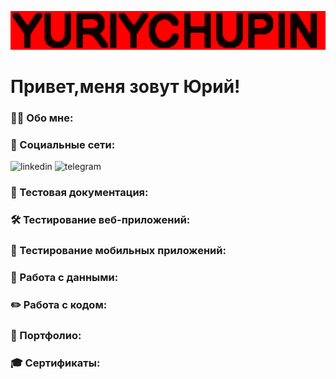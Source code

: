 ![Header](https://github.com/YuriyChupin/YuriyChupin/blob/main/assets/giphy.gif)

# Привет,меня зовут Юрий!

### 👨‍💻 Обо мне:

### 🤝 Социальные сети:
<img src="https://camo.githubusercontent.com/ccb138de9e9a748879b8f188137defb2fa3368fb249495194e0c41adf26222ee/68747470733a2f2f63646e2d69636f6e732d706e672e666c617469636f6e2e636f6d2f3531322f323530342f323530343739392e706e67" width="40" height="40" alt="linkedin" data-canonical-src="https://cdn-icons-png.flaticon.com/512/2504/2504799.png" style="max-width: 100%;">  
<img src="https://camo.githubusercontent.com/d614d90677fbc2e34c7c62ebc68c82379d87a57c4beaf05af65fec7ba6b72e36/68747470733a2f2f63646e2d69636f6e732d706e672e666c617469636f6e2e636f6d2f3531322f323131312f323131313634362e706e67" width="40" height="40" alt="telegram" data-canonical-src="https://cdn-icons-png.flaticon.com/512/2111/2111646.png" style="max-width: 100%;">

### 📁 Тестовая документация:


### 🛠 Тестирование веб-приложений:

### 📱 Тестирование мобильных приложений:

### 💾 Работа с данными:

### ✏️ Работа с кодом:

### 💼 Портфолио:

### 🎓 Сертификаты: